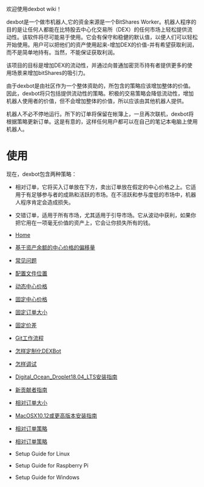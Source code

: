 欢迎使用dexbot wiki！

dexbot是一个做市机器人,它的资金来源是一个BitShares Worker。机器人程序的目的是让任何人都能在比特股去中心化交易所（DEX）的任何市场上轻松提供流动性。该软件将尽可能易于使用。它会有保守和稳健的默认值，以便人们可以轻松开始使用。用户可以把他们的资产使用起来-增加DEX的价值-并有希望获取利润，而不是简单地持有。当然，不能保证获取利润。

该项目的目标是增加DEX的流动性，并通过向普通加密货币持有者提供更多的使用场景来增加bitShares的吸引力。

由于dexbot是由社区作为一个整体资助的，所包含的策略应该增加整体的价值。因此，dexbot将只包括提供流动性的策略。积极的交易策略会降低流动性，增加机器人使用者的价值，但不会增加整体的价值，所以应该由其他机器人提供。

机器人不必不停地运行。所下的订单将保留在帐簿上，一旦再次联机，dexbot将根据策略更新订单。这是有意的，这样任何用户都可以在自己的笔记本电脑上使用机器人。

# 使用

现在，dexbot包含两种策略：

- 相对订单，它将买入订单放在下方，卖出订单放在假定的中心价格之上。它适用于有足够参与者的成熟和活跃的市场。在不活跃和参与度低的市场中，机器人程序肯定会造成损失。

- 交错订单，适用于所有市场，尤其适用于引导市场。它从波动中获利，如果你把它用在一项毫无价值的资产上，它会让你损失所有的钱。

- <a href="home.md" target="_blank">Home</a>
- <a href="CenterPriceOffset.md" target="_blank">基于资产余额的中心价格的偏移量</a>
- <a href="CommonProblems.md" target="_blank">常见问题</a>
- <a href="ConfigFileLocations.md" target="_blank">配置文件位置</a>
- <a href="DynamicCenterPrice.md" target="_blank">动态中心价格</a>
- <a href="FixedCenterPrice.md" target="_blank">固定中心价格</a>
- <a href="FixedOrderSize.md" target="_blank">固定订单大小</a>
- <a href="FixedSpread.md" target="_blank">固定价差</a>
- <a href="GitWorkflow.md" target="_blank">Git工作流程</a>
- <a href="HowtoCustomiseDEXBot.md" target="_blank">怎样定制化DEXBot</a>
- <a href="HowtoDebug.md" target="_blank">怎样调试</a>
- <a href="Install_on_Digital_Ocean_Droplet18.04_LTS.md" target="_blank">Digital_Ocean_Droplet18.04_LTS安装指南</a>
- <a href="NewContributorsGuide.md" target="_blank">新贡献者指南</a>
- <a href="RelativeOrderSize.md" target="_blank">相对订单大小</a>
- <a href="SetupGuideforMacOSX10.12orhigher.md" target="_blank">MacOSX10.12或更高版本安装指南</a>
- <a href="TheRelativeOrdersStrategy.md" target="_blank">相对订单策略</a>
- <a href="TheStaggeredOrdersStrategy.md" target="_blank">相对订单策略</a>
- Setup Guide for Linux
- Setup Guide for Raspberry Pi
- Setup Guide for Windows



